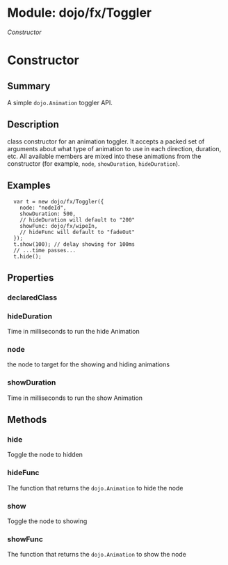 # Module: dojo/fx/Toggler

*Constructor*

# Constructor

## Summary

A simple `dojo.Animation` toggler API.
## Description

class constructor for an animation toggler. It accepts a packed
set of arguments about what type of animation to use in each
direction, duration, etc. All available members are mixed into
these animations from the constructor (for example, `node`,
`showDuration`, `hideDuration`).
## Examples

      var t = new dojo/fx/Toggler({
        node: "nodeId",
        showDuration: 500,
        // hideDuration will default to "200"
        showFunc: dojo/fx/wipeIn,
        // hideFunc will default to "fadeOut"
      });
      t.show(100); // delay showing for 100ms
      // ...time passes...
      t.hide();
## Properties

### declaredClass


### hideDuration
Time in milliseconds to run the hide Animation

### node
the node to target for the showing and hiding animations

### showDuration
Time in milliseconds to run the show Animation

## Methods

### hide
Toggle the node to hidden

### hideFunc
The function that returns the `dojo.Animation` to hide the node

### show
Toggle the node to showing

### showFunc
The function that returns the `dojo.Animation` to show the node

